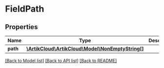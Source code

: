 # FieldPath

## Properties
Name | Type | Description | Notes
------------ | ------------- | ------------- | -------------
**path** | [**\ArtikCloud\ArtikCloud\Model\NonEmptyString[]**](NonEmptyString.md) |  | [optional] 

[[Back to Model list]](../README.md#documentation-for-models) [[Back to API list]](../README.md#documentation-for-api-endpoints) [[Back to README]](../README.md)



